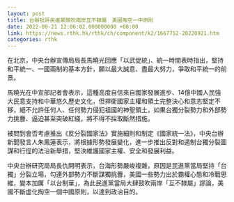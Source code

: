 ```yaml
---
layout: post
title: 台辦批評民進黨鼓吹兩岸互不隸屬　美國掏空一中原則
date: 2022-09-21 12:06:02.000000000 +08:00
link: https://news.rthk.hk/rthk/ch/component/k2/1667752-20220921.htm
categories: rthk
---
```


在北京，中央台辦宣傳局局長馬曉光回應「以武促統」、統一時間表時指出，堅持和平統一、一國兩制的基本方針，願以最大誠意、盡最大努力，爭取和平統一的前景。

馬曉光在中宣部記者會表示，這種高度自信來自國家發展進步、14億中國人民強大民意支持和中華悠久歷史文化，但捍衛國家主權和領土完整決心和意志堅定不移，絕不允許任何人、任何勢力侵犯祖國的神聖領土，如果台獨分裂勢力和外部勢力挑釁、逼迫甚至突破紅綫，將不得不採取斷然措施。

被問到會否考慮推出《反分裂國家法》實施細則和制定《國家統一法》，中央台辦新聞發言人朱鳳蓮表示，將根據形勢發展變化，進一步推出反對和遏制台獨分裂圖謀和行徑的法治新舉措，堅決維護國家主權、安全和發展利益。

中央台辦研究局局長仇開明表示，台海形勢嚴峻複雜，原因是民進黨當局堅持「台獨」分裂立場，勾連外部勢力不斷謀獨挑釁，美國一些勢力出於霸權心態和冷戰思維，變本加厲「以台制華」，為此民進黨當局大肆鼓吹兩岸「互不隸屬」謬論，美國不斷虛化掏空一個中國原則，以達到政治目的。
